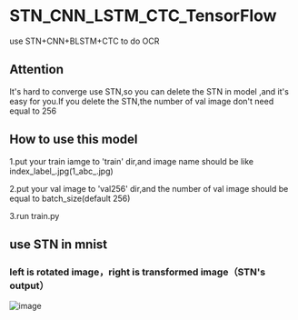 # STN_CNN_LSTM_CTC_TensorFlow
use STN+CNN+BLSTM+CTC to do OCR
## Attention
It's hard to converge use STN,so you can delete the STN in model ,and it's easy for you.If you delete the STN,the number of val image don't need equal to 256

## How to use this model
1.put your train iamge to 'train' dir,and image name should be like index_label_.jpg(1_abc_.jpg)

2.put your val image to 'val256' dir,and the number of val image should be equal to batch_size(default 256)

3.run train.py

## use STN in mnist
### left is rotated image，right is transformed image（STN's output）
![image](https://github.com/wushilian/STN_CNN_LSTM_CTC_TensorFlow/blob/master/result/stn.JPG?raw=true)
